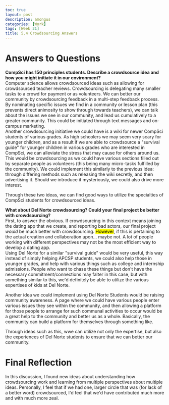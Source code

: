 ```yaml
---
toc: true
layout: post
description: amongus
categories: [Work]
tags: [Week 21]
title: 5.4 Crowdsourcing Answers
---
```


# Answers to Questions
**CompSci has 150 principles students. Describe a crowdsource idea and how you might initiate it in our environment?** <br>
Computer science allows crowdsourced ideas such as allowing for crowdsourced teacher reviews. Crowdsourcing is delegating many smaller tasks to a crowd for payment or as volunteers. We can better our community by crowdsourcing feedback in a multi-step feedback process. By nominating specific issues we find in a community or lesson plan (this prevents direct animosity to show through towards teachers), we can talk about the issues we see in our community, and lead us cumulatively to a greater community. This could be initiated through text messages and on-campus marketing. <br>
Another crowdsourcing initiative we could have is a wiki for newer CompSci students of various grades. As high schoolers we may seem very scary for younger children, and as a result if we are able to crowdsource a "survival guide" for younger children in various grades who are interested in CompSci, we can alleviate the stress that may cause for others around us. This would be crowdsourcing as we could have various sections filled out by separate people as volunteers (this being many micro-tasks fulfilled by the community). We could implement this similarly to the previous idea: through differing methods such as releasing the wiki secretly, and then advertising it. Should we introduce it mysteriously, we could also drive more interest. <br>

Through these two ideas, we can find good ways to utilize the specialties of CompSci students for crowdsourced ideas. 

**What about Del Norte crowdsourcing? Could your final project be better with crowdsourcing?** <br>
First, to answer the obvious. If crowdsourcing in this context means joining the dating app that we create, and reporting bad actors, our final project *would* be much better with crowdsourcing. <mark>However</mark>, if this is pertaining to the actual creation and collaboration upon... maybe not. A lot of people working with different perspectives may not be the most efficient way to develop a dating app. <br>
Using Del Norte for a similar "survival guide" would be very useful, this way instead of simply helping APCSP students, we could also help those in younger grades, and help with various things such as college and internship admissions. People who want to chase these things but don't have the necessary commitment/connections may falter in this case, but with something similar to this, we'd definitely be able to utilize the various expertises of kids at Del Norte. <br>

Another idea we could implement using Del Norte Students would be raising community awareness. A page where we could have various people enter various issues they see within the community, and then allowing a platform for those people to arrange for such communal activities to occur would be a great help to the community and better us as a whole. Basically, the community can build a platform for themselves through something like. <br>

Through ideas such as this, wwe can utilize not only the expertise, but also the experiences of Del Norte students to ensure that we can better our community.

# Final Reflection <br>
In this discussion, I found new ideas about understanding how crowdsourcing work and learning from multiple perspectives about multiple ideas. Personally, I feel that if we had one, larger circle that was (for lack of a better word) crowdsourced, I'd feel that we'd have contributed much more and with much more zeal.